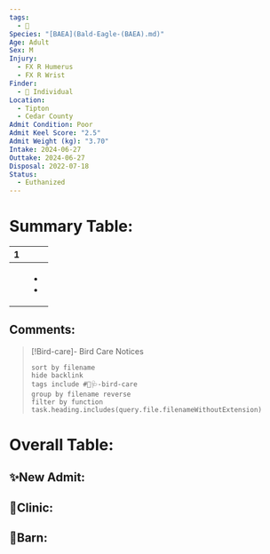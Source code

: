 ```yaml
---
tags:
  - 🦅
Species: "[BAEA](Bald-Eagle-(BAEA).md)"
Age: Adult
Sex: M
Injury:
  - FX R Humerus
  - FX R Wrist
Finder:
  - 🧑 Individual
Location:
  - Tipton
  - Cedar County
Admit Condition: Poor
Admit Keel Score: "2.5"
Admit Weight (kg): "3.70"
Intake: 2024-06-27
Outtake: 2024-06-27
Disposal: 2022-07-18
Status:
  - Euthanized
---
```


# Summary Table:

<div><table class="dataview table-view-table"><thead class="table-view-thead"><tr class="table-view-tr-header"><th class="table-view-th"><span></span><span class="dataview small-text">1</span></th><th class="table-view-th"><span></span></th></tr></thead><tbody class="table-view-tbody"><tr><td><span></span></td><td><ul class="dataview dataview-ul dataview-result-list-ul"><li class="dataview-result-list-li"><span></span></li><li class="dataview-result-list-li"><span></span></li></ul></td></tr></tbody></table></div>

## Comments:

> [!Bird-care]- Bird Care Notices
>   ```tasks 
>   sort by filename
>   hide backlink
>   tags include #🦅🩺-bird-care 
>   group by filename reverse
>   filter by function task.heading.includes(query.file.filenameWithoutExtension)
>   ```

# Overall Table:

## ✨New Admit:



## 🏥Clinic:



## 🏡Barn:


